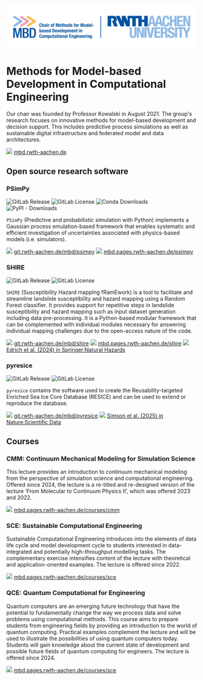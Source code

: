 ![](./mbd.png)

# Methods for Model-based Development in Computational Engineering

Our chair was founded by Professor Kowalski in August 2021. The group's research focuses on innovative methods for model-based development and decision support. This includes predictive process simulations as well as sustainable digital infrastructure and federated model and data architectures.


![](https://icons.getbootstrap.com/assets/icons/globe2.svg) [mbd.rwth-aachen.de](https://www.mbd.rwth-aachen.de/)

## Open source research software

### PSimPy

![GitLab Release](https://img.shields.io/gitlab/v/release/92563?gitlab_url=https%3A%2F%2Fgit.rwth-aachen.de%2F)
![GitLab License](https://img.shields.io/gitlab/v/license/92563?gitlab_url=https%3A%2F%2Fgit.rwth-aachen.de)
![Conda Downloads](https://img.shields.io/conda/d/conda-forge/psimpy)
![PyPI - Downloads](https://img.shields.io/pypi/dm/psimpy?label=PyPI%20|%20downloads)

`PSimPy` (Predictive and probabilistic simulation with Python) implements a Gaussian process emulation-based framework that enables systematic and efficient investigation of uncertainties associated with physics-based models (i.e. simulators).

![](https://icons.getbootstrap.com/assets/icons/gitlab.svg) [git.rwth-aachen.de/mbd/psimpy](https://git.rwth-aachen.de/mbd/psimpy)
![](https://icons.getbootstrap.com/assets/icons/book.svg) [mbd.pages.rwth-aachen.de/psimpy](https://mbd.pages.rwth-aachen.de/psimpy/)

### SHIRE

![GitLab Release](https://img.shields.io/gitlab/v/release/109373?gitlab_url=https%3A%2F%2Fgit.rwth-aachen.de)
![GitLab License](https://img.shields.io/gitlab/v/license/109373?gitlab_url=https%3A%2F%2Fgit.rwth-aachen.de)

`SHIRE` (Susceptibility Hazard mappIng fRamEwork) is a tool to facilitate and streamline landslide susceptibility and hazard mapping using a Random Forest classifier. It provides support for repetitive steps in landslide susceptibility and hazard mapping such as input dataset generation including data pre-processing.
It is a Python-based modular framework that can be complemented with individual modules necessary for answering individual mapping challenges due to the open-access nature of the code.

![](https://icons.getbootstrap.com/assets/icons/gitlab.svg) [git.rwth-aachen.de/mbd/shire](https://git.rwth-aachen.de/mbd/shire)
![](https://icons.getbootstrap.com/assets/icons/book.svg) [mbd.pages.rwth-aachen.de/shire](https://mbd.pages.rwth-aachen.de/shire/)
![](https://icons.getbootstrap.com/assets/icons/journal-richtext.svg) [Edrich et al. (2024) in Springer:Natural Hazards](https://doi.org/10.1007/s11069-024-06563-8)


### pyresice

![GitLab Release](https://img.shields.io/gitlab/v/release/96841?gitlab_url=https%3A%2F%2Fgit.rwth-aachen.de)
![GitLab License](https://img.shields.io/gitlab/v/license/96841?gitlab_url=https%3A%2F%2Fgit.rwth-aachen.de)

`pyresice` contains the software used to create the Reusability-targeted Enriched Sea Ice Core Database (RESICE) and can be used to extend or reproduce the database.

![](https://icons.getbootstrap.com/assets/icons/gitlab.svg) [git.rwth-aachen.de/mbd/pyresice](https://git.rwth-aachen.de/mbd/pyresice)
![](https://icons.getbootstrap.com/assets/icons/journal-richtext.svg) [Simson et al. (2025) in Nature:Scientific Data](https://doi.org/10.1038/s41597-025-04665-x)

## Courses

### CMM: Continuum Mechanical Modeling for Simulation Science

This lecture provides an introduction to continuum mechanical modeling from the perspective of simulation science and computational engineering. Offered since 2024, the lecture is a re-titled and re-designed version of the lecture ‘From Molecular to Continuum Physics II’, which was offered 2023 and 2022.

![](https://icons.getbootstrap.com/assets/icons/globe2.svg) [mbd.pages.rwth-aachen.de/courses/cmm](https://mbd.pages.rwth-aachen.de/courses/cmm)

### SCE: Sustainable Computational Engineering

Sustainable Computational Engineering introduces into the elements of data life cycle and model development cycle to students interested in data-integrated and potentially high-throughput modelling tasks. The complementary exercise intensifies content of the lecture with theoretical and application-oriented examples.
The lecture is offered since 2022.

![](https://icons.getbootstrap.com/assets/icons/globe2.svg) [mbd.pages.rwth-aachen.de/courses/sce](https://mbd.pages.rwth-aachen.de/courses/sce/)

### QCE: Quantum Computational for Engineering

Quantum computers are an emerging future technology that have the potential to fundamentally change the way we process data and solve problems using computational methods. This course aims to prepare students from engineering fields by providing an introduction to the world of quantum computing. Practical examples complement the lecture and will be used to illustrate the possibilities of using quantum computers today. Students will gain knowledge about the current state of development and possible future fields of quantum computing for engineers. The lecture is offered since 2024.

![](https://icons.getbootstrap.com/assets/icons/globe2.svg) [mbd.pages.rwth-aachen.de/courses/sce](https://mbd.pages.rwth-aachen.de/courses/qce/)
